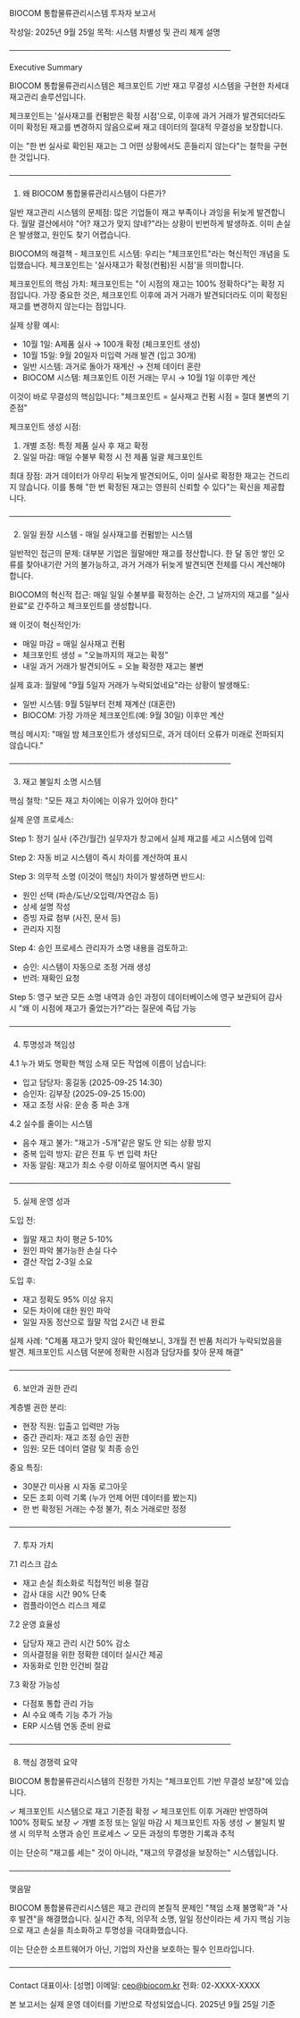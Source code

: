 BIOCOM 통합물류관리시스템 투자자 보고서

작성일: 2025년 9월 25일
목적: 시스템 차별성 및 관리 체계 설명

────────────────────────────────────────

Executive Summary

BIOCOM 통합물류관리시스템은 체크포인트 기반 재고 무결성 시스템을 구현한 차세대 재고관리 솔루션입니다.

체크포인트는 '실사재고를 컨펌받은 확정 시점'으로, 이후에 과거 거래가 발견되더라도 이미 확정된 재고를 변경하지 않음으로써 재고 데이터의 절대적 무결성을 보장합니다.

이는 "한 번 실사로 확인된 재고는 그 어떤 상황에서도 흔들리지 않는다"는 철학을 구현한 것입니다.

────────────────────────────────────────

1. 왜 BIOCOM 통합물류관리시스템이 다른가?

일반 재고관리 시스템의 문제점:
많은 기업들이 재고 부족이나 과잉을 뒤늦게 발견합니다. 월말 결산에서야 "어? 재고가 맞지 않네?"라는 상황이 빈번하게 발생하죠. 이미 손실은 발생했고, 원인도 찾기 어렵습니다.

BIOCOM의 해결책 - 체크포인트 시스템:
우리는 "체크포인트"라는 혁신적인 개념을 도입했습니다. 체크포인트는 '실사재고가 확정(컨펌)된 시점'을 의미합니다.

체크포인트의 핵심 가치:
체크포인트는 "이 시점의 재고는 100% 정확하다"는 확정 지점입니다. 가장 중요한 것은, 체크포인트 이후에 과거 거래가 발견되더라도 이미 확정된 재고를 변경하지 않는다는 점입니다.

실제 상황 예시:
- 10월 1일: A제품 실사 → 100개 확정 (체크포인트 생성)
- 10월 15일: 9월 20일자 미입력 거래 발견 (입고 30개)
- 일반 시스템: 과거로 돌아가 재계산 → 전체 데이터 혼란
- BIOCOM 시스템: 체크포인트 이전 거래는 무시 → 10월 1일 이후만 계산

이것이 바로 무결성의 핵심입니다:
"체크포인트 = 실사재고 컨펌 시점 = 절대 불변의 기준점"

체크포인트 생성 시점:
1. 개별 조정: 특정 제품 실사 후 재고 확정
2. 일일 마감: 매일 수불부 확정 시 전 제품 일괄 체크포인트

최대 장점:
과거 데이터가 아무리 뒤늦게 발견되어도, 이미 실사로 확정한 재고는 건드리지 않습니다. 이를 통해 "한 번 확정된 재고는 영원히 신뢰할 수 있다"는 확신을 제공합니다.

────────────────────────────────────────

2. 일일 원장 시스템 - 매일 실사재고를 컨펌받는 시스템

일반적인 접근의 문제:
대부분 기업은 월말에만 재고를 정산합니다. 한 달 동안 쌓인 오류를 찾아내기란 거의 불가능하고, 과거 거래가 뒤늦게 발견되면 전체를 다시 계산해야 합니다.

BIOCOM의 혁신적 접근:
매일 일일 수불부를 확정하는 순간, 그 날까지의 재고를 "실사 완료"로 간주하고 체크포인트를 생성합니다.

왜 이것이 혁신적인가:
- 매일 마감 = 매일 실사재고 컨펌
- 체크포인트 생성 = "오늘까지의 재고는 확정"
- 내일 과거 거래가 발견되어도 = 오늘 확정한 재고는 불변

실제 효과:
월말에 "9월 5일자 거래가 누락되었네요"라는 상황이 발생해도:
- 일반 시스템: 9월 5일부터 전체 재계산 (대혼란)
- BIOCOM: 가장 가까운 체크포인트(예: 9월 30일) 이후만 계산

핵심 메시지:
"매일 밤 체크포인트가 생성되므로, 과거 데이터 오류가 미래로 전파되지 않습니다."

────────────────────────────────────────

3. 재고 불일치 소명 시스템

핵심 철학: "모든 재고 차이에는 이유가 있어야 한다"

실제 운영 프로세스:

Step 1: 정기 실사 (주간/월간)
실무자가 창고에서 실제 재고를 세고 시스템에 입력

Step 2: 자동 비교
시스템이 즉시 차이를 계산하여 표시

Step 3: 의무적 소명 (이것이 핵심!)
차이가 발생하면 반드시:
- 원인 선택 (파손/도난/오입력/자연감소 등)
- 상세 설명 작성
- 증빙 자료 첨부 (사진, 문서 등)
- 관리자 지정

Step 4: 승인 프로세스
관리자가 소명 내용을 검토하고:
- 승인: 시스템이 자동으로 조정 거래 생성
- 반려: 재확인 요청

Step 5: 영구 보관
모든 소명 내역과 승인 과정이 데이터베이스에 영구 보관되어
감사 시 "왜 이 시점에 재고가 줄었는가?"라는 질문에 즉답 가능

────────────────────────────────────────

4. 투명성과 책임성

4.1 누가 봐도 명확한 책임 소재
모든 작업에 이름이 남습니다:
- 입고 담당자: 홍길동 (2025-09-25 14:30)
- 승인자: 김부장 (2025-09-25 15:00)
- 재고 조정 사유: 운송 중 파손 3개

4.2 실수를 줄이는 시스템
- 음수 재고 불가: "재고가 -5개"같은 말도 안 되는 상황 방지
- 중복 입력 방지: 같은 전표 두 번 입력 차단
- 자동 알림: 재고가 최소 수량 이하로 떨어지면 즉시 알림

────────────────────────────────────────

5. 실제 운영 성과

도입 전:
- 월말 재고 차이 평균 5-10%
- 원인 파악 불가능한 손실 다수
- 결산 작업 2-3일 소요

도입 후:
- 재고 정확도 95% 이상 유지
- 모든 차이에 대한 원인 파악
- 일일 자동 정산으로 월말 작업 2시간 내 완료

실제 사례:
"C제품 재고가 맞지 않아 확인해보니, 3개월 전 반품 처리가 누락되었음을 발견.
체크포인트 시스템 덕분에 정확한 시점과 담당자를 찾아 문제 해결"

────────────────────────────────────────

6. 보안과 권한 관리

계층별 권한 분리:
- 현장 직원: 입출고 입력만 가능
- 중간 관리자: 재고 조정 승인 권한
- 임원: 모든 데이터 열람 및 최종 승인

중요 특징:
- 30분간 미사용 시 자동 로그아웃
- 모든 조회 이력 기록 (누가 언제 어떤 데이터를 봤는지)
- 한 번 확정된 거래는 수정 불가, 취소 거래로만 정정

────────────────────────────────────────

7. 투자 가치

7.1 리스크 감소
- 재고 손실 최소화로 직접적인 비용 절감
- 감사 대응 시간 90% 단축
- 컴플라이언스 리스크 제로

7.2 운영 효율성
- 담당자 재고 관리 시간 50% 감소
- 의사결정을 위한 정확한 데이터 실시간 제공
- 자동화로 인한 인건비 절감

7.3 확장 가능성
- 다점포 통합 관리 가능
- AI 수요 예측 기능 추가 가능
- ERP 시스템 연동 준비 완료

────────────────────────────────────────

8. 핵심 경쟁력 요약

BIOCOM 통합물류관리시스템의 진정한 가치는 "체크포인트 기반 무결성 보장"에 있습니다.

✓ 체크포인트 시스템으로 재고 기준점 확정
✓ 체크포인트 이후 거래만 반영하여 100% 정확도 보장
✓ 개별 조정 또는 일일 마감 시 체크포인트 자동 생성
✓ 불일치 발생 시 의무적 소명과 승인 프로세스
✓ 모든 과정의 투명한 기록과 추적

이는 단순히 "재고를 세는" 것이 아니라, "재고의 무결성을 보장하는" 시스템입니다.

────────────────────────────────────────

맺음말

BIOCOM 통합물류관리시스템은 재고 관리의 본질적 문제인 "책임 소재 불명확"과 "사후 발견"을 해결했습니다.
실시간 추적, 의무적 소명, 일일 정산이라는 세 가지 핵심 기능으로
재고 손실을 최소화하고 투명성을 극대화했습니다.

이는 단순한 소프트웨어가 아닌, 기업의 자산을 보호하는
필수 인프라입니다.

────────────────────────────────────────

Contact
대표이사: [성명]
이메일: ceo@biocom.kr
전화: 02-XXXX-XXXX

본 보고서는 실제 운영 데이터를 기반으로 작성되었습니다.
2025년 9월 25일 기준